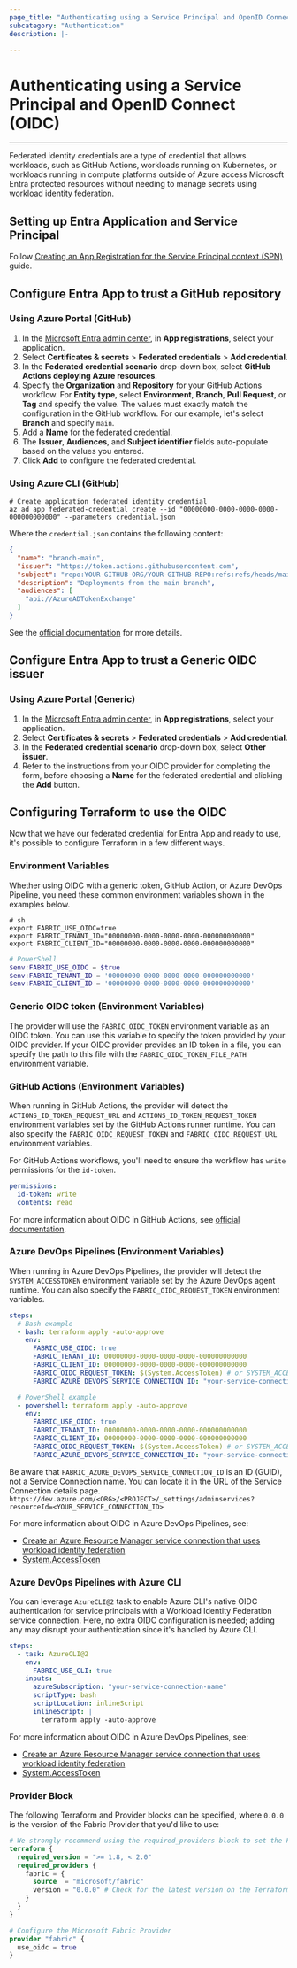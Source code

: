 ```yaml
---
page_title: "Authenticating using a Service Principal and OpenID Connect (OIDC)"
subcategory: "Authentication"
description: |-

---
```


# Authenticating using a Service Principal and OpenID Connect (OIDC)

---

Federated identity credentials are a type of credential that allows workloads, such as GitHub Actions, workloads running on Kubernetes, or workloads running in compute platforms outside of Azure access Microsoft Entra protected resources without needing to manage secrets using workload identity federation.

## Setting up Entra Application and Service Principal

Follow [Creating an App Registration for the Service Principal context (SPN)](./auth_app_reg_spn.md) guide.

## Configure Entra App to trust a GitHub repository

### Using Azure Portal (GitHub)

1. In the [Microsoft Entra admin center](https://entra.microsoft.com), in **App registrations**, select your application.
1. Select **Certificates & secrets** > **Federated credentials** > **Add credential**.
1. In the **Federated credential scenario** drop-down box, select **GitHub Actions deploying Azure resources**.
1. Specify the **Organization** and **Repository** for your GitHub Actions workflow. For **Entity type**, select **Environment**, **Branch**, **Pull Request**, or **Tag** and specify the value. The values must exactly match the configuration in the GitHub workflow. For our example, let's select **Branch** and specify `main`.
1. Add a **Name** for the federated credential.
1. The **Issuer**, **Audiences**, and **Subject identifier** fields auto-populate based on the values you entered.
1. Click **Add** to configure the federated credential.

### Using Azure CLI (GitHub)

```shell
# Create application federated identity credential
az ad app federated-credential create --id "00000000-0000-0000-0000-000000000000" --parameters credential.json
```

Where the `credential.json` contains the following content:

```json
{
  "name": "branch-main",
  "issuer": "https://token.actions.githubusercontent.com",
  "subject": "repo:YOUR-GITHUB-ORG/YOUR-GITHUB-REPO:refs:refs/heads/main",
  "description": "Deployments from the main branch",
  "audiences": [
    "api://AzureADTokenExchange"
  ]
}
```

See the [official documentation](https://learn.microsoft.com/cli/azure/ad/app/federated-credential?view=azure-cli-latest#az-ad-app-federated-credential-create) for more details.

## Configure Entra App to trust a Generic OIDC issuer

### Using Azure Portal (Generic)

1. In the [Microsoft Entra admin center](https://entra.microsoft.com), in **App registrations**, select your application.
1. Select **Certificates & secrets** > **Federated credentials** > **Add credential**.
1. In the **Federated credential scenario** drop-down box, select **Other issuer**.
1. Refer to the instructions from your OIDC provider for completing the form, before choosing a **Name** for the federated credential and clicking the **Add** button.

## Configuring Terraform to use the OIDC

Now that we have our federated credential for Entra App and ready to use, it's possible to configure Terraform in a few different ways.

### Environment Variables

Whether using OIDC with a generic token, GitHub Action, or Azure DevOps Pipeline, you need these common environment variables shown in the examples below.

```shell
# sh
export FABRIC_USE_OIDC=true
export FABRIC_TENANT_ID="00000000-0000-0000-0000-000000000000"
export FABRIC_CLIENT_ID="00000000-0000-0000-0000-000000000000"
```

```powershell
# PowerShell
$env:FABRIC_USE_OIDC = $true
$env:FABRIC_TENANT_ID = '00000000-0000-0000-0000-000000000000'
$env:FABRIC_CLIENT_ID = '00000000-0000-0000-0000-000000000000'
```

### Generic OIDC token (Environment Variables)

The provider will use the `FABRIC_OIDC_TOKEN` environment variable as an OIDC token. You can use this variable to specify the token provided by your OIDC provider. If your OIDC provider provides an ID token in a file, you can specify the path to this file with the `FABRIC_OIDC_TOKEN_FILE_PATH` environment variable.

### GitHub Actions (Environment Variables)

When running in GitHub Actions, the provider will detect the `ACTIONS_ID_TOKEN_REQUEST_URL` and `ACTIONS_ID_TOKEN_REQUEST_TOKEN` environment variables set by the GitHub Actions runner runtime. You can also specify the `FABRIC_OIDC_REQUEST_TOKEN` and `FABRIC_OIDC_REQUEST_URL` environment variables.

For GitHub Actions workflows, you'll need to ensure the workflow has `write` permissions for the `id-token`.

```yaml
permissions:
  id-token: write
  contents: read
```

For more information about OIDC in GitHub Actions, see [official documentation](https://docs.github.com/actions/deployment/security-hardening-your-deployments/configuring-openid-connect-in-cloud-providers).

### Azure DevOps Pipelines (Environment Variables)

When running in Azure DevOps Pipelines, the provider will detect the `SYSTEM_ACCESSTOKEN` environment variable set by the Azure DevOps agent runtime. You can also specify the `FABRIC_OIDC_REQUEST_TOKEN` environment variables.

```yaml
steps:
  # Bash example
  - bash: terraform apply -auto-approve
    env:
      FABRIC_USE_OIDC: true
      FABRIC_TENANT_ID: 00000000-0000-0000-0000-000000000000
      FABRIC_CLIENT_ID: 00000000-0000-0000-0000-000000000000
      FABRIC_OIDC_REQUEST_TOKEN: $(System.AccessToken) # or SYSTEM_ACCESSTOKEN: $(System.AccessToken)
      FABRIC_AZURE_DEVOPS_SERVICE_CONNECTION_ID: "your-service-connection-id"

  # PowerShell example
  - powershell: terraform apply -auto-approve
    env:
      FABRIC_USE_OIDC: true
      FABRIC_TENANT_ID: 00000000-0000-0000-0000-000000000000
      FABRIC_CLIENT_ID: 00000000-0000-0000-0000-000000000000
      FABRIC_OIDC_REQUEST_TOKEN: $(System.AccessToken) # or SYSTEM_ACCESSTOKEN: $(System.AccessToken)
      FABRIC_AZURE_DEVOPS_SERVICE_CONNECTION_ID: "your-service-connection-id"
```

Be aware that `FABRIC_AZURE_DEVOPS_SERVICE_CONNECTION_ID` is an ID (GUID), not a Service Connection name. You can locate it in the URL of the Service Connection details page.
`https://dev.azure.com/<ORG>/<PROJECT>/_settings/adminservices?resourceId=<YOUR_SERVICE_CONNECTION_ID>`

For more information about OIDC in Azure DevOps Pipelines, see:

- [Create an Azure Resource Manager service connection that uses workload identity federation](https://learn.microsoft.com/azure/devops/pipelines/library/connect-to-azure?view=azure-devops#create-an-azure-resource-manager-service-connection-that-uses-workload-identity-federation)
- [System.AccessToken](https://learn.microsoft.com/azure/devops/pipelines/build/variables?view=azure-devops&tabs=yaml#systemaccesstoken)

### Azure DevOps Pipelines with Azure CLI

You can leverage `AzureCLI@2` task to enable Azure CLI's native OIDC authentication for service principals with a Workload Identity Federation service connection. Here, no extra OIDC configuration is needed; adding any may disrupt your authentication since it's handled by Azure CLI.

```yaml
steps:
  - task: AzureCLI@2
    env:
      FABRIC_USE_CLI: true
    inputs:
      azureSubscription: "your-service-connection-name"
      scriptType: bash
      scriptLocation: inlineScript
      inlineScript: |
        terraform apply -auto-approve
```

For more information about OIDC in Azure DevOps Pipelines, see:

- [Create an Azure Resource Manager service connection that uses workload identity federation](https://learn.microsoft.com/azure/devops/pipelines/library/connect-to-azure?view=azure-devops#create-an-azure-resource-manager-service-connection-that-uses-workload-identity-federation)
- [System.AccessToken](https://learn.microsoft.com/azure/devops/pipelines/build/variables?view=azure-devops&tabs=yaml#systemaccesstoken)

### Provider Block

The following Terraform and Provider blocks can be specified, where `0.0.0` is the version of the Fabric Provider that you'd like to use:

```terraform
# We strongly recommend using the required_providers block to set the Fabric Provider source and version being used
terraform {
  required_version = ">= 1.8, < 2.0"
  required_providers {
    fabric = {
      source  = "microsoft/fabric"
      version = "0.0.0" # Check for the latest version on the Terraform Registry
    }
  }
}

# Configure the Microsoft Fabric Provider
provider "fabric" {
  use_oidc = true
}
```
